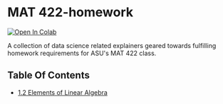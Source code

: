 # MAT 422-homework

<a target="_blank" href="https://colab.research.google.com/github/SaajanM/mat422-homework/blob/main/README.md">
  <img src="https://colab.research.google.com/assets/colab-badge.svg" alt="Open In Colab"/>
</a>

A collection of data science related explainers geared towards fulfilling homework requirements for ASU's MAT 422 class.

## Table Of Contents
- [1.2 Elements of Linear Algebra](1.2%20Elements%20of%20Linear%20Algebra/elements_of_linear_algebra.ipynb)
